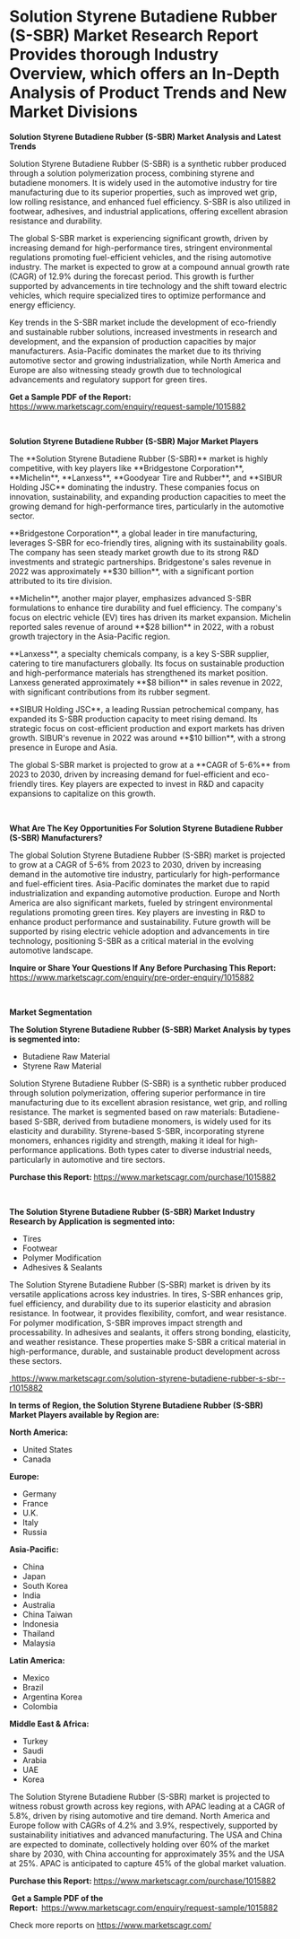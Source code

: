 <p><h1>Solution Styrene Butadiene Rubber (S-SBR) Market Research Report Provides thorough Industry Overview, which offers an In-Depth Analysis of Product Trends and New Market Divisions</h1></p><p><strong>Solution Styrene Butadiene Rubber (S-SBR) Market Analysis and Latest Trends</strong></p>
<p><p>Solution Styrene Butadiene Rubber (S-SBR) is a synthetic rubber produced through a solution polymerization process, combining styrene and butadiene monomers. It is widely used in the automotive industry for tire manufacturing due to its superior properties, such as improved wet grip, low rolling resistance, and enhanced fuel efficiency. S-SBR is also utilized in footwear, adhesives, and industrial applications, offering excellent abrasion resistance and durability.</p><p>The global S-SBR market is experiencing significant growth, driven by increasing demand for high-performance tires, stringent environmental regulations promoting fuel-efficient vehicles, and the rising automotive industry. The market is expected to grow at a compound annual growth rate (CAGR) of 12.9% during the forecast period. This growth is further supported by advancements in tire technology and the shift toward electric vehicles, which require specialized tires to optimize performance and energy efficiency.</p><p>Key trends in the S-SBR market include the development of eco-friendly and sustainable rubber solutions, increased investments in research and development, and the expansion of production capacities by major manufacturers. Asia-Pacific dominates the market due to its thriving automotive sector and growing industrialization, while North America and Europe are also witnessing steady growth due to technological advancements and regulatory support for green tires.</p></p>
<p><strong>Get a Sample PDF of the Report:&nbsp;</strong> <a href="https://www.marketscagr.com/enquiry/request-sample/1015882?utm_campaign=1848&utm_medium=2&utm_source=Github&utm_content=ia&utm_term=26012025&utm_id=solution-styrene-butadiene-rubber-s-sbr">https://www.marketscagr.com/enquiry/request-sample/1015882</a></p>
<p>&nbsp;</p>
<p><strong>Solution Styrene Butadiene Rubber (S-SBR) Major Market Players</strong></p>
<p><p>The **Solution Styrene Butadiene Rubber (S-SBR)** market is highly competitive, with key players like **Bridgestone Corporation**, **Michelin**, **Lanxess**, **Goodyear Tire and Rubber**, and **SIBUR Holding JSC** dominating the industry. These companies focus on innovation, sustainability, and expanding production capacities to meet the growing demand for high-performance tires, particularly in the automotive sector.</p><p>**Bridgestone Corporation**, a global leader in tire manufacturing, leverages S-SBR for eco-friendly tires, aligning with its sustainability goals. The company has seen steady market growth due to its strong R&D investments and strategic partnerships. Bridgestone's sales revenue in 2022 was approximately **$30 billion**, with a significant portion attributed to its tire division.</p><p>**Michelin**, another major player, emphasizes advanced S-SBR formulations to enhance tire durability and fuel efficiency. The company's focus on electric vehicle (EV) tires has driven its market expansion. Michelin reported sales revenue of around **$28 billion** in 2022, with a robust growth trajectory in the Asia-Pacific region.</p><p>**Lanxess**, a specialty chemicals company, is a key S-SBR supplier, catering to tire manufacturers globally. Its focus on sustainable production and high-performance materials has strengthened its market position. Lanxess generated approximately **$8 billion** in sales revenue in 2022, with significant contributions from its rubber segment.</p><p>**SIBUR Holding JSC**, a leading Russian petrochemical company, has expanded its S-SBR production capacity to meet rising demand. Its strategic focus on cost-efficient production and export markets has driven growth. SIBUR's revenue in 2022 was around **$10 billion**, with a strong presence in Europe and Asia.</p><p>The global S-SBR market is projected to grow at a **CAGR of 5-6%** from 2023 to 2030, driven by increasing demand for fuel-efficient and eco-friendly tires. Key players are expected to invest in R&D and capacity expansions to capitalize on this growth.</p></p>
<p>&nbsp;</p>
<p><strong>What Are The Key Opportunities For Solution Styrene Butadiene Rubber (S-SBR) Manufacturers?</strong></p>
<p><p>The global Solution Styrene Butadiene Rubber (S-SBR) market is projected to grow at a CAGR of 5-6% from 2023 to 2030, driven by increasing demand in the automotive tire industry, particularly for high-performance and fuel-efficient tires. Asia-Pacific dominates the market due to rapid industrialization and expanding automotive production. Europe and North America are also significant markets, fueled by stringent environmental regulations promoting green tires. Key players are investing in R&D to enhance product performance and sustainability. Future growth will be supported by rising electric vehicle adoption and advancements in tire technology, positioning S-SBR as a critical material in the evolving automotive landscape.</p></p>
<p><strong>Inquire or Share Your Questions If Any Before Purchasing This Report:</strong> <a href="https://www.marketscagr.com/enquiry/pre-order-enquiry/1015882?utm_campaign=1848&utm_medium=2&utm_source=Github&utm_content=ia&utm_term=26012025&utm_id=solution-styrene-butadiene-rubber-s-sbr">https://www.marketscagr.com/enquiry/pre-order-enquiry/1015882</a></p>
<p>&nbsp;</p>
<p><strong>Market Segmentation</strong></p>
<p><strong>The Solution Styrene Butadiene Rubber (S-SBR) Market Analysis by types is segmented into:</strong></p>
<p><ul><li>Butadiene Raw Material</li><li>Styrene Raw Material</li></ul></p>
<p><p>Solution Styrene Butadiene Rubber (S-SBR) is a synthetic rubber produced through solution polymerization, offering superior performance in tire manufacturing due to its excellent abrasion resistance, wet grip, and rolling resistance. The market is segmented based on raw materials: Butadiene-based S-SBR, derived from butadiene monomers, is widely used for its elasticity and durability. Styrene-based S-SBR, incorporating styrene monomers, enhances rigidity and strength, making it ideal for high-performance applications. Both types cater to diverse industrial needs, particularly in automotive and tire sectors.</p></p>
<p><strong>Purchase this Report:&nbsp;</strong><a href="https://www.marketscagr.com/purchase/1015882?utm_campaign=1848&utm_medium=2&utm_source=Github&utm_content=ia&utm_term=26012025&utm_id=solution-styrene-butadiene-rubber-s-sbr">https://www.marketscagr.com/purchase/1015882</a></p>
<p>&nbsp;</p>
<p><strong>The Solution Styrene Butadiene Rubber (S-SBR) Market Industry Research by Application is segmented into:</strong></p>
<p><ul><li>Tires</li><li>Footwear</li><li>Polymer Modification</li><li>Adhesives & Sealants</li></ul></p>
<p><p>The Solution Styrene Butadiene Rubber (S-SBR) market is driven by its versatile applications across key industries. In tires, S-SBR enhances grip, fuel efficiency, and durability due to its superior elasticity and abrasion resistance. In footwear, it provides flexibility, comfort, and wear resistance. For polymer modification, S-SBR improves impact strength and processability. In adhesives and sealants, it offers strong bonding, elasticity, and weather resistance. These properties make S-SBR a critical material in high-performance, durable, and sustainable product development across these sectors.</p></p>
<p><a href="https://www.marketscagr.com/solution-styrene-butadiene-rubber-s-sbr--r1015882?utm_campaign=1848&utm_medium=2&utm_source=Github&utm_content=ia&utm_term=26012025&utm_id=solution-styrene-butadiene-rubber-s-sbr">&nbsp;https://www.marketscagr.com/solution-styrene-butadiene-rubber-s-sbr--r1015882</a></p>
<p><strong>In terms of Region, the Solution Styrene Butadiene Rubber (S-SBR) Market Players available by Region are:</strong></p>
<p>
    <p> <strong> North America: </strong>
        <ul>
            <li>United States</li>
            <li>Canada</li>
        </ul>
        </p> 
    <p> <strong> Europe: </strong>
        <ul>
            <li>Germany</li>
            <li>France</li>
            <li>U.K.</li>
            <li>Italy</li>
            <li>Russia</li>
        </ul>
        </p> 
    <p> <strong> Asia-Pacific: </strong>
        <ul>
            <li>China</li>
            <li>Japan</li>
            <li>South Korea</li>
            <li>India</li>
            <li>Australia</li>
            <li>China Taiwan</li>
            <li>Indonesia</li>
            <li>Thailand</li>
            <li>Malaysia</li>
        </ul>
        </p> 
    <p> <strong> Latin America: </strong>
        <ul>
            <li>Mexico</li>
            <li>Brazil</li>
            <li>Argentina Korea</li>
            <li>Colombia</li>
        </ul>
        </p> 
    <p> <strong> Middle East & Africa: </strong>
        <ul>
            <li>Turkey</li>
            <li>Saudi</li>
            <li>Arabia</li>
            <li>UAE</li>
            <li>Korea</li>
        </ul>
    </p>
    </p>
<p><p>The Solution Styrene Butadiene Rubber (S-SBR) market is projected to witness robust growth across key regions, with APAC leading at a CAGR of 5.8%, driven by rising automotive and tire demand. North America and Europe follow with CAGRs of 4.2% and 3.9%, respectively, supported by sustainability initiatives and advanced manufacturing. The USA and China are expected to dominate, collectively holding over 60% of the market share by 2030, with China accounting for approximately 35% and the USA at 25%. APAC is anticipated to capture 45% of the global market valuation.</p></p>
<p><strong>Purchase this Report: </strong><a href="https://www.marketscagr.com/purchase/1015882?utm_campaign=1848&utm_medium=2&utm_source=Github&utm_content=ia&utm_term=26012025&utm_id=solution-styrene-butadiene-rubber-s-sbr">https://www.marketscagr.com/purchase/1015882</a></p>
<p>&nbsp;<strong>Get a Sample PDF of the Report:&nbsp;&nbsp;</strong><a href="https://www.marketscagr.com/enquiry/request-sample/1015882?utm_campaign=1848&utm_medium=2&utm_source=Github&utm_content=ia&utm_term=26012025&utm_id=solution-styrene-butadiene-rubber-s-sbr">https://www.marketscagr.com/enquiry/request-sample/1015882</a></p>
<p><strong></strong></p>
<p>Check more reports on <a href="https://www.marketscagr.com/?utm_campaign=1848&utm_medium=2&utm_source=Github&utm_content=ia&utm_term=26012025&utm_id=solution-styrene-butadiene-rubber-s-sbr">https://www.marketscagr.com/</a></p>
